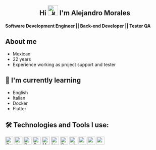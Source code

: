 
<h2 align="center">
Hi <img src="https://fonts.gstatic.com/s/e/notoemoji/latest/270c_1f3fd/512.gif" alt="✌" width="32" height="32"> I'm Alejandro Morales
</h2>
    
#### Software Development Engineer ||  Back-end Developer || Tester QA 

<h2> About me </h2>
<ul>
    <li>Mexican</li>
    <li>22 years</li>
    <li>Experience working as project support and tester</li>
</ul>

<h2> 🌱 I'm currently learning </h2>
<ul>
    <li>English</li>
    <li>Italian</li>
    <li>Docker</li>
    <li>Flutter</li>
</ul>


<h2> 🛠️ Technologies and Tools I use: </h2>

<p>

<img alt="C++" src="https://img.shields.io/badge/C%2B%2B-00599C?style=for-the-badge&logo=c%2B%2B&logoColor=white" height="25px"/>
<img alt="Javascript" src="https://img.shields.io/badge/JavaScript-323330?style=for-the-badge&logo=javascript&logoColor=F7DF1E"  height="25px"/>
<img alt="Python" src="https://img.shields.io/badge/Python-14354C?style=for-the-badge&logo=python&logoColor=white" height="25px"/>
 <img alt="Css3" src="https://img.shields.io/badge/PHP-1572B6?style=for-the-badge&logo=php&logoColor=white" height="25px"/>
<img alt="Markdown" src="https://img.shields.io/badge/Markdown-000000?style=for-the-badge&logo=markdown&logoColor=white"  height="25px"/>
<img alt="html5" src="https://img.shields.io/badge/HTML5-E34F26?style=for-the-badge&logo=html5&logoColor=white" height="25px"/>
<img alt="Css3" src="https://img.shields.io/badge/CSS3-1572B6?style=for-the-badge&logo=css3&logoColor=white" height="25px"/>
<img alt="git" src="https://img.shields.io/badge/-Git-F05032?style=flat-square&logo=git&logoColor=white" height="25px"/>
 <img alt="postman" src="https://img.shields.io/badge/-Postman-00C7B7?style=flat-square&logo=postman&logoColor=white" height="25px"/>
  <img alt="postgresql" src="https://img.shields.io/badge/-PostgreSQL-blue?style=for-the-badge&logo=postgresql&logoColor=white" height="25px"/>
  <img alt="postgresql" src="https://img.shields.io/badge/-MySQL-8b57e0?style=flat-square&logo=mysql&logoColor=white" height="25px"/>



</p>


<!--
**alemova/alemova** is a ✨ _special_ ✨ repository because its `README.md` (this file) appears on your GitHub profile.

Here are some ideas to get you started:

- 🔭 I’m currently working on ...
- 🌱 I’m currently learning ...
- 👯 I’m looking to collaborate on ...
- 🤔 I’m looking for help with ...
- 💬 Ask me about ...
- 📫 How to reach me: ...
- 😄 Pronouns: ...
- ⚡ Fun fact: ...
-->
